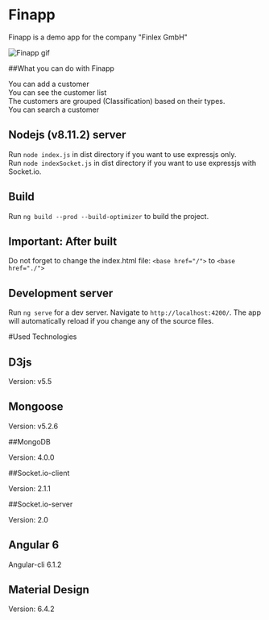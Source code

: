 # Finapp

Finapp is a demo app for the company "Finlex GmbH"


![Finapp gif](https://github.com/DanBzl/finapp/tree/master/src/assets/GIF.gif)


##What you can do with Finapp

You can add a customer<br>
You can see the customer list<br>
The customers are grouped (Classification) based on their types. <br>
You can search a customer

## Nodejs (v8.11.2) server

Run `node index.js` in dist directory if you want to use expressjs only.<br>
Run `node indexSocket.js` in dist directory if you want to use expressjs with Socket.io.

## Build

Run `ng build --prod --build-optimizer` to build the project.

## Important: After built

Do not forget to change the index.html file:  `<base href="/">` to  `<base href="./">` 


## Development server

Run `ng serve` for a dev server. Navigate to `http://localhost:4200/`. The app will automatically reload if you change any of the source files.

#Used Technologies

## D3js 

Version: v5.5

## Mongoose

Version: v5.2.6

##MongoDB

Version: 4.0.0

##Socket.io-client

Version: 2.1.1

##Socket.io-server

Version: 2.0

## Angular 6

Angular-cli 6.1.2

## Material Design

Version: 6.4.2

